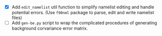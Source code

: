 - [x] Add `edit_namelist` util function to simplify namelist editing and handle potential errors. (Use `f90nml` package to parse, edit and write namelist files)
- [ ] Add `gen-be.py` script to wrap the complicated procedures of generating background corvariance error matrix.

